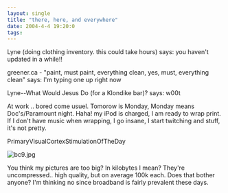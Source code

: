 ```yaml
---
layout: single
title: "there, here, and everywhere"
date: 2004-4-4 19:20:0
tags: 
---
```


>
Lyne (doing clothing inventory. this could take hours) says:
you haven't updated in a while!!

greener.ca - "paint, must paint, everything clean, yes, must, everything clean" says:
I'm typing one up right now

Lyne--What Would Jesus Do (for a Klondike bar)? says:
w00t



At work .. bored come usuel. Tomorow is Monday, Monday means Doc's/Paramount night. Haha! my iPod is charged, I am ready to wrap print. If I don't have music when wrapping, I go insane, I start twitching and stuff, it's not pretty.



PrimaryVisualCortexStimulationOfTheDay



![bc9.jpg][1]






You think my pictures are too big? In kilobytes I mean? They're uncompressed.. high quality, but on average 100k each. Does that bother anyone? I'm thinking no since broadband is fairly prevalent these days.



   [1]: http://3.bp.blogspot.com/-tfZNAdwqq1s/Tn0Pp-L3ovI/AAAAAAAAAF0/u6tg86iX77U/s320/bc9.jpg
